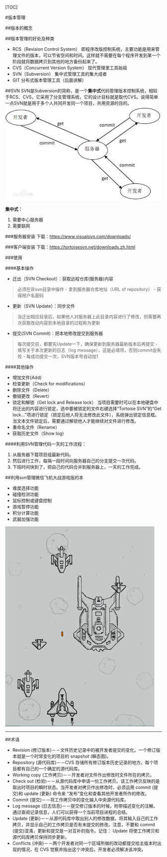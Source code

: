 [TOC]

#版本管理

##版本的概念


##版本管理的好处及种类

* RCS（Revision Control System）
即程序改版控制系统，主要功能是用来管理文件的版本，可以节省空间和时间。这样就不需要在每个程序开发到某一个阶段就将数据拷贝到其他的地方备份起来了。
* CVS（Concurrent Version System）
现代管理里工具始祖
* SVN（Subversion）
集中式管理工具的集大成者
* GIT
分布式版本管理工具（后面讲解）

##SVN
SVN是Subversion的简称，是一个**集中式**代码管理版本控制系统，相较于RCS、CVS，它采用了分支管理系统，它的设计目标就是取代CVS。说得简单一点SVN就是用于多个人共同开发同一个项目，共用资源的目的。
![集中式版本管理系统示意图](img/svn_1.jpg "集中式版本管理系统示意图")

**集中式：**
1. 需要中心服务器
2. 需要联网


###服务器安装
下载：https://www.visualsvn.com/downloads/

###客户端安装
下载：https://tortoisesvn.net/downloads.zh.html


###使用

####基本操作
* 迁出（SVN Checkout）：获取远程仓库(服务器)内容
>必须在非svn目录中操作
    - 拿到服务器仓库地址（URL of repository）
    - 获得用户名密码
* 更新（SVN Update）：同步文件
>当迁出相应目录后，如果他人对服务器上此目录内容进行了修改，则需要再次获取改动内容到本地目录的过程称为更新

* 提交(SVN Commit)：把本地修改提交到服务器
>每次提交前，都要先Update一下，确保更新到服务器最新版本后再提交
    - 填写关于本次更新的日志（log message），这是必填项，否则commit会失败
    - 每成功提交一次，SVN版本号自动加1

####其他操作
* 增加文件(Add)
* 检查更新（Check for modifications）
* 删除文件（Delete）
* 撤销更改（Revert）
* 锁定和解锁（Get lock and Release lock）
当项目需要时可以在本地硬盘中将迁出的内容进行锁定，选中要被锁定的文件右键选择“Tortoise SVN”的“Get lock...”项进行锁定（锁定后他人将无法修改此文件），系统弹出锁定信息框。   当文本文件锁定后，需要通过解锁他人才能继续对文件进行修改。
* 重命名文件（Rename）
* 获取历史文件（Show log）


####利用SVN管理代码一天的工作流程：
1. 从服务器下载项目组最新代码。
2. 然后进行工作，每隔一段时间向服务器自己的分支提交一次代码。
3. 下班时间快到了，把自己的代码合并到服务器上，一天的工作完成。

##利用svn管理微信飞机大战游戏版的本

* 难度选择功能
* 碰撞检测功能
* 鼠标控制或键盘控制
* 游戏暂停功能
* 积分计算功能
* 武器加强功能

![Alt text](./img/1.png "Optional title")


---
##术语
* Revision (修订版本)－－文件历史记录中的被开发者提交的变化。一个修订版本就是一个时常变化的项目的 snapshot (瞬态图)。
* Repository (源代码库)－－CVS 存储所有修订版本历史记录的地方。每个项目都有自己的一个确定的源代码库。
* Working copy (工作拷贝)－－开发者对文件作出修改时文件所在的拷贝。
* Check out (检验)－－从源代码库中申请一份工作拷贝。该工作拷贝反映的是取出时项目的瞬时状态。当开发者对拷贝作出修改时，必须运用 commit (提交)和 update (更新) 命令来 “发布”变化和查看其他开发者所作的修改。
* Commit (提交)－－将工作拷贝中的变化输入中央源代码库。
* Log message (日志信息)－－提交修订版本的时候，附带描述变化的注解。通过查阅记录信息，人们可以获得一个当前项目进程的总结。
* Update (更新)－－从源代码库中取出别人的修改数据，将其输入自己的工作拷贝，并显示自己的工作拷贝是否有未提交的修改。注意，不要和 commit (提交)混淆，更新和提交是一对互补的指令。记住： Update 将使工作拷贝和源代码库拷贝保持同步更新。
* Conflicts (冲突)－－两个开发者对同一个区域所做的改动都提交给主版本时出现的情况，在 CVS 觉察并指出这个冲突后，开发者必须解决该冲突。